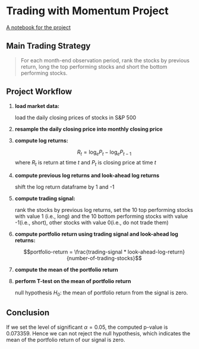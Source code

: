 # Trading with Momentum Project
[A notebook for the project](project_1_starter.ipynb)
## Main Trading Strategy
> For each month-end observation period, rank the stocks by previous return, long the top performing stocks and short the bottom performing stocks.

## Project Workflow
1. **load market data:**

   load the daily closing prices of stocks in S&P 500
   
2. **resample the daily closing price into monthly closing price**
3. **compute log returns:**

   $$R_t = \log_e P_t-\log_e P_{t-1}$$ where $R_t$ is return at time $t$ and $P_t$ is closing price at time $t$
4. **compute previous log returns and look-ahead log returns**

   shift the log return dataframe by 1 and -1
5. **compute trading signal:**
   
   rank the stocks by previous log returns, set the 10 top performing stocks with value 1 (i.e., long) and the 10 bottom performing stocks with value -1(i.e., short), other stocks with value 0(i.e., do not trade them)
6. **compute portfolio return using trading signal and look-ahead log returns:**
   
   $$portfolio-return = \frac{trading-signal * look-ahead-log-return}{number-of-trading-stocks}$$

7. **compute the mean of the portfolio return**
8. **perform T-test on the mean of portfolio return**

   null hypothesis $H_0$: the mean of portfolio return from the signal is zero.

## Conclusion
If we set the level of significant $\alpha = 0.05$, the computed p-value is 0.073359. Hence we can not reject the null hypothesis, which indicates the mean of the portfolio return of our signal is zero.
